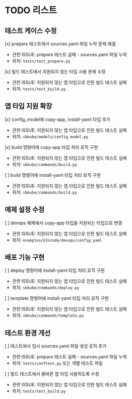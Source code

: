 # TODO 리스트

## 테스트 케이스 수정

[x] prepare 테스트에서 sources.yaml 파일 누락 문제 해결  
- 관련 ISSUE: prepare 테스트 실패 - sources.yaml 파일 누락  
- 위치: `tests/test_prepare.py`

[x] 빌드 테스트에서 지원되지 않는 타입 사용 문제 수정  
- 관련 ISSUE: 지원되지 않는 앱 타입으로 인한 빌드 테스트 실패  
- 위치: `tests/test_build.py`

## 앱 타입 지원 확장

[x] config_model에 copy-app, install-yaml 타입 추가  
- 관련 ISSUE: 지원되지 않는 앱 타입으로 인한 빌드 테스트 실패  
- 위치: `sbkube/models/config_model.py`

[x] build 명령어에 copy-app 타입 처리 로직 구현  
- 관련 ISSUE: 지원되지 않는 앱 타입으로 인한 빌드 테스트 실패  
- 위치: `sbkube/commands/build.py`

[ ] build 명령어에 install-yaml 타입 처리 로직 구현  
- 관련 ISSUE: 지원되지 않는 앱 타입으로 인한 빌드 테스트 실패  
- 위치: `sbkube/commands/build.py`

## 예제 설정 수정

[ ] devops 예제에서 copy-app 타입을 지원되는 타입으로 변경  
- 관련 ISSUE: 지원되지 않는 앱 타입으로 인한 빌드 테스트 실패  
- 위치: `examples/k3scode/devops/config.yaml`

## 배포 기능 구현

[ ] deploy 명령어에 install-yaml 타입 처리 로직 구현  
- 관련 ISSUE: 지원되지 않는 앱 타입으로 인한 빌드 테스트 실패  
- 위치: `sbkube/commands/deploy.py`

[ ] template 명령어에 install-yaml 타입 처리 로직 구현  
- 관련 ISSUE: 지원되지 않는 앱 타입으로 인한 빌드 테스트 실패  
- 위치: `sbkube/commands/template.py`

## 테스트 환경 개선

[ ] 테스트에서 임시 sources.yaml 파일 생성 로직 추가  
- 관련 ISSUE: prepare 테스트 실패 - sources.yaml 파일 누락  
- 위치: `tests/conftest.py` 또는 개별 테스트 파일

[ ] 빌드 테스트에서 올바른 앱 타입 사용하도록 수정  
- 관련 ISSUE: 지원되지 않는 앱 타입으로 인한 빌드 테스트 실패  
- 위치: `tests/test_build.py`